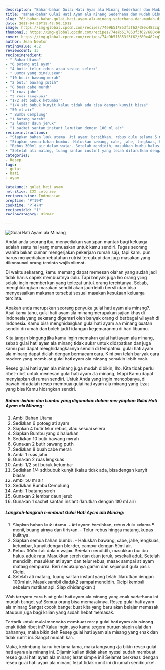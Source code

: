 ```yaml
---
description: "Bahan-bahan Gulai Hati Ayam ala Minang Sederhana dan Mudah Dibuat"
title: "Bahan-bahan Gulai Hati Ayam ala Minang Sederhana dan Mudah Dibuat"
slug: 762-bahan-bahan-gulai-hati-ayam-ala-minang-sederhana-dan-mudah-dibuat
date: 2021-04-20T15:43:50.151Z
image: https://img-global.cpcdn.com/recipes/74e9b517853f3f62/680x482cq70/gulai-hati-ayam-ala-minang-foto-resep-utama.jpg
thumbnail: https://img-global.cpcdn.com/recipes/74e9b517853f3f62/680x482cq70/gulai-hati-ayam-ala-minang-foto-resep-utama.jpg
cover: https://img-global.cpcdn.com/recipes/74e9b517853f3f62/680x482cq70/gulai-hati-ayam-ala-minang-foto-resep-utama.jpg
author: Jean Newton
ratingvalue: 4.2
reviewcount: 13
recipeingredient:
- " Bahan Utama"
- "6 potong ati ayam"
- "4 butir telur rebus atau sesuai selera"
- " Bumbu yang dihaluskan"
- "10 butir bawang merah"
- "2 butir bawang putih"
- "8 buah cabe merah"
- "1 ruas jahe"
- "2 ruas lengkuas"
- "1/2 sdt bubuk ketumbar"
- "1/4 sdt bubuk kunyit kalau tidak ada bisa dengan kunyit biasa"
- "50 ml air"
- " Bumbu Cemplung"
- "1 batang sereh"
- "2 lembar daun jeruk"
- "1 sachet santan instant larutkan dengan 100 ml air"
recipeinstructions:
- "Siapkan bahan lauk utama. Ati ayam: bersihkan, rebus dulu selama 5 menit, buang airnya dan tiriskan. Telur: rebus hingga matang, kupas kulitnya."
- "Siapkan semua bahan bumbu.  Haluskan bawang, cabe, jahe, lengkuas, ketumbar, kunyit dengan blender, campur dengan 50ml air."
- "Rebus 300ml air dalam wajan. Setelah mendidih, masukkan bumbu halus, aduk rata. Masukkan sereh dan daun jeruk, sesekali aduk. Setelah mendidih, masukkan ati ayam dan telur rebus, masak sampai ati ayam matang sempurna. Beri secukupnya garam dan sejumput gula pasir. Cicipi."
- "Setelah ati matang, tuang santan instant yang telah dilarutkan dengan 100ml air. Masak sambil diaduk2 sampai mendidih. Cicipi kembali sebelum matikan api. Siap dihidangkan :)"
categories:
- Resep
tags:
- gulai
- hati
- ayam

katakunci: gulai hati ayam 
nutrition: 235 calories
recipecuisine: Indonesian
preptime: "PT19M"
cooktime: "PT47M"
recipeyield: "1"
recipecategory: Dinner

---
```



![Gulai Hati Ayam ala Minang](https://img-global.cpcdn.com/recipes/74e9b517853f3f62/680x482cq70/gulai-hati-ayam-ala-minang-foto-resep-utama.jpg)

Andai anda seorang ibu, menyediakan santapan mantab bagi keluarga adalah suatu hal yang memuaskan untuk kamu sendiri. Tugas seorang  wanita bukan cuman mengerjakan pekerjaan rumah saja, tapi kamu pun harus menyediakan kebutuhan nutrisi tercukupi dan juga masakan yang dikonsumsi orang tercinta wajib nikmat.

Di waktu  sekarang, kamu memang dapat memesan olahan yang sudah jadi tidak harus capek membuatnya dulu. Tapi banyak juga lho orang yang selalu ingin memberikan yang terlezat untuk orang tercintanya. Sebab, menghidangkan masakan sendiri akan jauh lebih bersih dan bisa menyesuaikan makanan tersebut sesuai masakan kesukaan keluarga tercinta. 



Apakah anda merupakan seorang penyuka gulai hati ayam ala minang?. Asal kamu tahu, gulai hati ayam ala minang merupakan sajian khas di Indonesia yang sekarang digemari oleh banyak orang di berbagai wilayah di Indonesia. Kamu bisa menghidangkan gulai hati ayam ala minang buatan sendiri di rumah dan boleh jadi hidangan kegemaranmu di hari liburmu.

Kita jangan bingung jika kamu ingin memakan gulai hati ayam ala minang, sebab gulai hati ayam ala minang tidak sukar untuk didapatkan dan juga kamu pun dapat menghidangkannya sendiri di tempatmu. gulai hati ayam ala minang dapat diolah dengan bermacam cara. Kini pun telah banyak cara modern yang membuat gulai hati ayam ala minang semakin lebih enak.

Resep gulai hati ayam ala minang juga mudah dibikin, lho. Kita tidak perlu ribet-ribet untuk memesan gulai hati ayam ala minang, tetapi Kamu dapat menyiapkan di rumah sendiri. Untuk Anda yang ingin mencobanya, di bawah ini adalah resep membuat gulai hati ayam ala minang yang lezat yang bisa Kamu hidangkan sendiri.

<!--inarticleads1-->

##### Bahan-bahan dan bumbu yang digunakan dalam menyiapkan Gulai Hati Ayam ala Minang:

1. Ambil  Bahan Utama
1. Sediakan 6 potong ati ayam
1. Siapkan 4 butir telur rebus, atau sesuai selera
1. Siapkan  Bumbu yang dihaluskan
1. Sediakan 10 butir bawang merah
1. Gunakan 2 butir bawang putih
1. Sediakan 8 buah cabe merah
1. Ambil 1 ruas jahe
1. Gunakan 2 ruas lengkuas
1. Ambil 1/2 sdt bubuk ketumbar
1. Sediakan 1/4 sdt bubuk kunyit (kalau tidak ada, bisa dengan kunyit biasa)
1. Ambil 50 ml air
1. Sediakan  Bumbu Cemplung
1. Ambil 1 batang sereh
1. Gunakan 2 lembar daun jeruk
1. Gunakan 1 sachet santan instant (larutkan dengan 100 ml air)




<!--inarticleads2-->

##### Langkah-langkah membuat Gulai Hati Ayam ala Minang:

1. Siapkan bahan lauk utama. - Ati ayam: bersihkan, rebus dulu selama 5 menit, buang airnya dan tiriskan. - Telur: rebus hingga matang, kupas kulitnya.
1. Siapkan semua bahan bumbu.  - Haluskan bawang, cabe, jahe, lengkuas, ketumbar, kunyit dengan blender, campur dengan 50ml air.
1. Rebus 300ml air dalam wajan. Setelah mendidih, masukkan bumbu halus, aduk rata. Masukkan sereh dan daun jeruk, sesekali aduk. Setelah mendidih, masukkan ati ayam dan telur rebus, masak sampai ati ayam matang sempurna. Beri secukupnya garam dan sejumput gula pasir. Cicipi.
1. Setelah ati matang, tuang santan instant yang telah dilarutkan dengan 100ml air. Masak sambil diaduk2 sampai mendidih. Cicipi kembali sebelum matikan api. Siap dihidangkan :)




Wah ternyata cara buat gulai hati ayam ala minang yang enak sederhana ini mudah banget ya! Semua orang bisa memasaknya. Resep gulai hati ayam ala minang Sangat cocok banget buat kita yang baru akan belajar memasak ataupun juga bagi kalian yang sudah hebat memasak.

Tertarik untuk mulai mencoba membuat resep gulai hati ayam ala minang enak tidak ribet ini? Kalau ingin, ayo kamu segera buruan siapin alat dan bahannya, maka bikin deh Resep gulai hati ayam ala minang yang enak dan tidak rumit ini. Sangat mudah kan. 

Maka, ketimbang kamu berlama-lama, maka langsung aja bikin resep gulai hati ayam ala minang ini. Dijamin kalian tiidak akan nyesel sudah membuat resep gulai hati ayam ala minang lezat simple ini! Selamat berkreasi dengan resep gulai hati ayam ala minang lezat tidak rumit ini di rumah sendiri,oke!.

